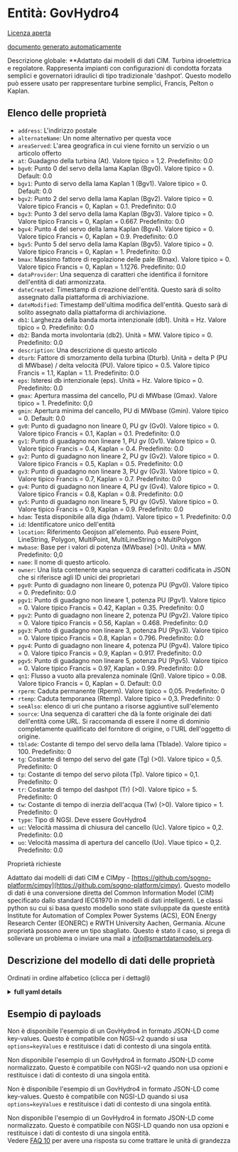 Entità: GovHydro4  
=================  
[Licenza aperta](https://github.com/smart-data-models//dataModel.EnergyCIM/blob/master/GovHydro4/LICENSE.md)  
[documento generato automaticamente](https://docs.google.com/presentation/d/e/2PACX-1vTs-Ng5dIAwkg91oTTUdt8ua7woBXhPnwavZ0FxgR8BsAI_Ek3C5q97Nd94HS8KhP-r_quD4H0fgyt3/pub?start=false&loop=false&delayms=3000#slide=id.gb715ace035_0_60)  
Descrizione globale: **Adattato dai modelli di dati CIM. Turbina idroelettrica e regolatore. Rappresenta impianti con configurazioni di condotta forzata semplici e governatori idraulici di tipo tradizionale 'dashpot'.  Questo modello può essere usato per rappresentare turbine semplici, Francis, Pelton o Kaplan.  

## Elenco delle proprietà  

- `address`: L'indirizzo postale  - `alternateName`: Un nome alternativo per questa voce  - `areaServed`: L'area geografica in cui viene fornito un servizio o un articolo offerto  - `at`: Guadagno della turbina (At).  Valore tipico = 1,2. Predefinito: 0.0  - `bgv0`: Punto 0 del servo della lama Kaplan (Bgv0).  Valore tipico = 0. Default: 0.0  - `bgv1`: Punto di servo della lama Kaplan 1 (Bgv1).  Valore tipico = 0. Default: 0.0  - `bgv2`: Punto 2 del servo della lama Kaplan (Bgv2). Valore tipico = 0. Valore tipico Francis = 0, Kaplan = 0.1. Predefinito: 0.0  - `bgv3`: Punto 3 del servo della lama Kaplan (Bgv3). Valore tipico = 0. Valore tipico Francis = 0, Kaplan = 0.667. Predefinito: 0.0  - `bgv4`: Punto 4 del servo della lama Kaplan (Bgv4).  Valore tipico = 0. Valore tipico Francis = 0, Kaplan = 0.9. Predefinito: 0.0  - `bgv5`: Punto 5 del servo della lama Kaplan (Bgv5). Valore tipico = 0. Valore tipico Francis = 0, Kaplan = 1. Predefinito: 0.0  - `bmax`: Massimo fattore di regolazione delle pale (Bmax). Valore tipico = 0. Valore tipico Francis = 0, Kaplan = 1.1276. Predefinito: 0.0  - `dataProvider`: Una sequenza di caratteri che identifica il fornitore dell'entità di dati armonizzata.  - `dateCreated`: Timestamp di creazione dell'entità. Questo sarà di solito assegnato dalla piattaforma di archiviazione.  - `dateModified`: Timestamp dell'ultima modifica dell'entità. Questo sarà di solito assegnato dalla piattaforma di archiviazione.  - `db1`: Larghezza della banda morta intenzionale (db1).  Unità = Hz.  Valore tipico = 0. Predefinito: 0.0  - `db2`: Banda morta involontaria (db2).  Unità = MW.  Valore tipico = 0. Predefinito: 0.0  - `description`: Una descrizione di questo articolo  - `dturb`: Fattore di smorzamento della turbina (Dturb).  Unità = delta P (PU di MWbase) / delta velocità (PU). Valore tipico = 0.5.  Valore tipico Francis = 1.1, Kaplan = 1.1. Predefinito: 0.0  - `eps`: Isteresi db intenzionale (eps).  Unità = Hz.  Valore tipico = 0. Predefinito: 0.0  - `gmax`: Apertura massima del cancello, PU di MWbase (Gmax).  Valore tipico = 1. Predefinito: 0,0  - `gmin`: Apertura minima del cancello, PU di MWbase (Gmin).  Valore tipico = 0. Default: 0.0  - `gv0`: Punto di guadagno non lineare 0, PU gv (Gv0). Valore tipico = 0. Valore tipico Francis = 0.1, Kaplan = 0.1. Predefinito: 0.0  - `gv1`: Punto di guadagno non lineare 1, PU gv (Gv1). Valore tipico = 0. Valore tipico Francis = 0.4, Kaplan = 0.4. Predefinito: 0.0  - `gv2`: Punto di guadagno non lineare 2, PU gv (Gv2). Valore tipico = 0. Valore tipico Francis = 0.5, Kaplan = 0.5. Predefinito: 0.0  - `gv3`: Punto di guadagno non lineare 3, PU gv (Gv3). Valore tipico = 0. Valore tipico Francis = 0.7, Kaplan = 0.7. Predefinito: 0.0  - `gv4`: Punto di guadagno non lineare 4, PU gv (Gv4). Valore tipico = 0. Valore tipico Francis = 0.8, Kaplan = 0.8. Predefinito: 0.0  - `gv5`: Punto di guadagno non lineare 5, PU gv (Gv5). Valore tipico = 0. Valore tipico Francis = 0.9, Kaplan = 0.9. Predefinito: 0.0  - `hdam`: Testa disponibile alla diga (hdam).  Valore tipico = 1. Predefinito: 0.0  - `id`: Identificatore unico dell'entità  - `location`: Riferimento Geojson all'elemento. Può essere Point, LineString, Polygon, MultiPoint, MultiLineString o MultiPolygon  - `mwbase`: Base per i valori di potenza (MWbase) (>0).  Unità = MW. Predefinito: 0,0  - `name`: Il nome di questo articolo.  - `owner`: Una lista contenente una sequenza di caratteri codificata in JSON che si riferisce agli ID unici dei proprietari  - `pgv0`: Punto di guadagno non lineare 0, potenza PU (Pgv0).  Valore tipico = 0. Predefinito: 0.0  - `pgv1`: Punto di guadagno non lineare 1, potenza PU (Pgv1). Valore tipico = 0. Valore tipico Francis = 0.42, Kaplan = 0.35. Predefinito: 0.0  - `pgv2`: Punto di guadagno non lineare 2, potenza PU (Pgv2). Valore tipico = 0. Valore tipico Francis = 0.56, Kaplan = 0.468. Predefinito: 0.0  - `pgv3`: Punto di guadagno non lineare 3, potenza PU (Pgv3). Valore tipico = 0. Valore tipico Francis = 0.8, Kaplan = 0.796. Predefinito: 0.0  - `pgv4`: Punto di guadagno non lineare 4, potenza PU (Pgv4). Valore tipico = 0. Valore tipico Francis = 0.9, Kaplan = 0.917. Predefinito: 0.0  - `pgv5`: Punto di guadagno non lineare 5, potenza PU (Pgv5).  Valore tipico = 0. Valore tipico Francis = 0.97, Kaplan = 0.99. Predefinito: 0.0  - `qn1`: Flusso a vuoto alla prevalenza nominale (Qnl). Valore tipico = 0.08.  Valore tipico Francis = 0, Kaplan = 0. Default: 0.0  - `rperm`: Caduta permanente (Rperm).  Valore tipico = 0,05. Predefinito: 0  - `rtemp`: Caduta temporanea (Rtemp).  Valore tipico = 0,3. Predefinito: 0  - `seeAlso`: elenco di uri che puntano a risorse aggiuntive sull'elemento  - `source`: Una sequenza di caratteri che dà la fonte originale dei dati dell'entità come URL. Si raccomanda di essere il nome di dominio completamente qualificato del fornitore di origine, o l'URL dell'oggetto di origine.  - `tblade`: Costante di tempo del servo della lama (Tblade).  Valore tipico = 100. Predefinito: 0  - `tg`: Costante di tempo del servo del gate (Tg) (>0).  Valore tipico = 0,5. Predefinito: 0  - `tp`: Costante di tempo del servo pilota (Tp).  Valore tipico = 0,1. Predefinito: 0  - `tr`: Costante di tempo del dashpot (Tr) (>0).  Valore tipico = 5. Predefinito: 0  - `tw`: Costante di tempo di inerzia dell'acqua (Tw) (>0).  Valore tipico = 1. Predefinito: 0  - `type`: Tipo di NGSI. Deve essere GovHydro4  - `uc`: Velocità massima di chiusura del cancello (Uc).  Valore tipico = 0,2. Predefinito: 0.0  - `uo`: Velocità massima di apertura del cancello (Uo).  Vlaue tipico = 0,2. Predefinito: 0.0    
Proprietà richieste  
Adattato dai modelli di dati CIM e CIMpy - [https://github.com/sogno-platform/cimpy](https://github.com/sogno-platform/cimpy). Questo modello di dati è una conversione diretta del Common Information Model (CIM) specificato dallo standard IEC61970 in modelli di dati intelligenti. Le classi python su cui si basa questo modello sono state sviluppate da queste entità Institute for Automation of Complex Power Systems (ACS), EON Energy Research Center (EONERC) e RWTH University Aachen, Germania. Alcune proprietà possono avere un tipo sbagliato. Questo è stato il caso, si prega di sollevare un problema o inviare una mail a info@smartdatamodels.org.  
## Descrizione del modello di dati delle proprietà  
Ordinati in ordine alfabetico (clicca per i dettagli)  
<details><summary><strong>full yaml details</strong></summary>    
```yaml  
GovHydro4:    
  description: 'Adapted from CIM data models. Hydro turbine and governor. Represents plants with straight-forward penstock configurations and hydraulic governors of traditional ''dashpot'' type.  This model can be used to represent simple, Francis, Pelton or Kaplan turbines.'    
  properties:    
    address:    
      description: 'The mailing address'    
      properties:    
        addressCountry:    
          description: 'Property. The country. For example, Spain. Model:''https://schema.org/addressCountry'''    
          type: string    
        addressLocality:    
          description: 'Property. The locality in which the street address is, and which is in the region. Model:''https://schema.org/addressLocality'''    
          type: string    
        addressRegion:    
          description: 'Property. The region in which the locality is, and which is in the country. Model:''https://schema.org/addressRegion'''    
          type: string    
        postOfficeBoxNumber:    
          description: 'Property. The post office box number for PO box addresses. For example, 03578. Model:''https://schema.org/postOfficeBoxNumber'''    
          type: string    
        postalCode:    
          description: 'Property. The postal code. For example, 24004. Model:''https://schema.org/https://schema.org/postalCode'''    
          type: string    
        streetAddress:    
          description: 'Property. The street address. Model:''https://schema.org/streetAddress'''    
          type: string    
      type: object    
      x-ngsi:    
        model: https://schema.org/address    
        type: Property    
    alternateName:    
      description: 'An alternative name for this item'    
      type: string    
      x-ngsi:    
        type: Property    
    areaServed:    
      description: 'The geographic area where a service or offered item is provided'    
      type: string    
      x-ngsi:    
        model: https://schema.org/Text    
        type: Property    
    at:    
      description: 'Turbine gain (At).  Typical Value = 1.2. Default: 0.0'    
      type: number    
      x-ngsi:    
        model: https://schema.org/Number    
        type: Property    
    bgv0:    
      description: 'Kaplan blade servo point 0 (Bgv0).  Typical Value = 0. Default: 0.0'    
      type: number    
      x-ngsi:    
        model: https://schema.org/Number    
        type: Property    
    bgv1:    
      description: 'Kaplan blade servo point 1 (Bgv1).  Typical Value = 0. Default: 0.0'    
      type: number    
      x-ngsi:    
        model: https://schema.org/Number    
        type: Property    
    bgv2:    
      description: 'Kaplan blade servo point 2 (Bgv2). Typical Value = 0.  Typical Value Francis = 0, Kaplan = 0.1. Default: 0.0'    
      type: number    
      x-ngsi:    
        model: https://schema.org/Number    
        type: Property    
    bgv3:    
      description: 'Kaplan blade servo point 3 (Bgv3). Typical Value = 0.  Typical Value Francis = 0, Kaplan = 0.667. Default: 0.0'    
      type: number    
      x-ngsi:    
        model: https://schema.org/Number    
        type: Property    
    bgv4:    
      description: 'Kaplan blade servo point 4 (Bgv4).  Typical Value = 0.  Typical Value Francis = 0, Kaplan = 0.9. Default: 0.0'    
      type: number    
      x-ngsi:    
        model: https://schema.org/Number    
        type: Property    
    bgv5:    
      description: 'Kaplan blade servo point 5 (Bgv5). Typical Value = 0.  Typical Value Francis = 0, Kaplan = 1. Default: 0.0'    
      type: number    
      x-ngsi:    
        model: https://schema.org/Number    
        type: Property    
    bmax:    
      description: 'Maximum blade adjustment factor (Bmax). Typical Value = 0.  Typical Value Francis = 0, Kaplan = 1.1276. Default: 0.0'    
      type: number    
      x-ngsi:    
        model: https://schema.org/Number    
        type: Property    
    dataProvider:    
      description: 'A sequence of characters identifying the provider of the harmonised data entity.'    
      type: string    
      x-ngsi:    
        type: Property    
    dateCreated:    
      description: 'Entity creation timestamp. This will usually be allocated by the storage platform.'    
      format: date-time    
      type: string    
      x-ngsi:    
        type: Property    
    dateModified:    
      description: 'Timestamp of the last modification of the entity. This will usually be allocated by the storage platform.'    
      format: date-time    
      type: string    
      x-ngsi:    
        type: Property    
    db1:    
      description: 'Intentional deadband width (db1).  Unit = Hz.  Typical Value = 0. Default: 0.0'    
      type: number    
      x-ngsi:    
        model: https://schema.org/Number    
        type: Property    
    db2:    
      description: 'Unintentional dead-band (db2).  Unit = MW.  Typical Value = 0. Default: 0.0'    
      type: number    
      x-ngsi:    
        model: https://schema.org/Number    
        type: Property    
    description:    
      description: 'A description of this item'    
      type: string    
      x-ngsi:    
        type: Property    
    dturb:    
      description: 'Turbine damping factor (Dturb).  Unit = delta P (PU of MWbase) / delta speed (PU). Typical Value = 0.5.  Typical Value Francis = 1.1, Kaplan = 1.1. Default: 0.0'    
      type: number    
      x-ngsi:    
        model: https://schema.org/Number    
        type: Property    
    eps:    
      description: 'Intentional db hysteresis (eps).  Unit = Hz.  Typical Value = 0. Default: 0.0'    
      type: number    
      x-ngsi:    
        model: https://schema.org/Number    
        type: Property    
    gmax:    
      description: 'Maximum gate opening, PU of MWbase (Gmax).  Typical Value = 1. Default: 0.0'    
      type: number    
      x-ngsi:    
        model: https://schema.org/Number    
        type: Property    
    gmin:    
      description: 'Minimum gate opening, PU of MWbase (Gmin).  Typical Value = 0. Default: 0.0'    
      type: number    
      x-ngsi:    
        model: https://schema.org/Number    
        type: Property    
    gv0:    
      description: 'Nonlinear gain point 0, PU gv (Gv0). Typical Value = 0.  Typical Value Francis = 0.1, Kaplan = 0.1. Default: 0.0'    
      type: number    
      x-ngsi:    
        model: https://schema.org/Number    
        type: Property    
    gv1:    
      description: 'Nonlinear gain point 1, PU gv (Gv1). Typical Value = 0.  Typical Value Francis = 0.4, Kaplan = 0.4. Default: 0.0'    
      type: number    
      x-ngsi:    
        model: https://schema.org/Number    
        type: Property    
    gv2:    
      description: 'Nonlinear gain point 2, PU gv (Gv2). Typical Value = 0.  Typical Value Francis = 0.5, Kaplan = 0.5. Default: 0.0'    
      type: number    
      x-ngsi:    
        model: https://schema.org/Number    
        type: Property    
    gv3:    
      description: 'Nonlinear gain point 3, PU gv (Gv3). Typical Value = 0.  Typical Value Francis = 0.7, Kaplan = 0.7. Default: 0.0'    
      type: number    
      x-ngsi:    
        model: https://schema.org/Number    
        type: Property    
    gv4:    
      description: 'Nonlinear gain point 4, PU gv (Gv4). Typical Value = 0.  Typical Value Francis = 0.8, Kaplan = 0.8. Default: 0.0'    
      type: number    
      x-ngsi:    
        model: https://schema.org/Number    
        type: Property    
    gv5:    
      description: 'Nonlinear gain point 5, PU gv (Gv5). Typical Value = 0.  Typical Value Francis = 0.9, Kaplan = 0.9. Default: 0.0'    
      type: number    
      x-ngsi:    
        model: https://schema.org/Number    
        type: Property    
    hdam:    
      description: 'Head available at dam (hdam).  Typical Value = 1. Default: 0.0'    
      type: number    
      x-ngsi:    
        model: https://schema.org/Number    
        type: Property    
    id:    
      anyOf: &govhydro4_-_properties_-_owner_-_items_-_anyof    
        - description: 'Property. Identifier format of any NGSI entity'    
          maxLength: 256    
          minLength: 1    
          pattern: ^[\w\-\.\{\}\$\+\*\[\]`|~^@!,:\\]+$    
          type: string    
        - description: 'Property. Identifier format of any NGSI entity'    
          format: uri    
          type: string    
      description: 'Unique identifier of the entity'    
      x-ngsi:    
        type: Property    
    location:    
      description: 'Geojson reference to the item. It can be Point, LineString, Polygon, MultiPoint, MultiLineString or MultiPolygon'    
      oneOf:    
        - description: 'GeoProperty. Geojson reference to the item. Point'    
          properties:    
            bbox:    
              items:    
                type: number    
              minItems: 4    
              type: array    
            coordinates:    
              items:    
                type: number    
              minItems: 2    
              type: array    
            type:    
              enum:    
                - Point    
              type: string    
          required:    
            - type    
            - coordinates    
          title: 'GeoJSON Point'    
          type: object    
        - description: 'GeoProperty. Geojson reference to the item. LineString'    
          properties:    
            bbox:    
              items:    
                type: number    
              minItems: 4    
              type: array    
            coordinates:    
              items:    
                items:    
                  type: number    
                minItems: 2    
                type: array    
              minItems: 2    
              type: array    
            type:    
              enum:    
                - LineString    
              type: string    
          required:    
            - type    
            - coordinates    
          title: 'GeoJSON LineString'    
          type: object    
        - description: 'GeoProperty. Geojson reference to the item. Polygon'    
          properties:    
            bbox:    
              items:    
                type: number    
              minItems: 4    
              type: array    
            coordinates:    
              items:    
                items:    
                  items:    
                    type: number    
                  minItems: 2    
                  type: array    
                minItems: 4    
                type: array    
              type: array    
            type:    
              enum:    
                - Polygon    
              type: string    
          required:    
            - type    
            - coordinates    
          title: 'GeoJSON Polygon'    
          type: object    
        - description: 'GeoProperty. Geojson reference to the item. MultiPoint'    
          properties:    
            bbox:    
              items:    
                type: number    
              minItems: 4    
              type: array    
            coordinates:    
              items:    
                items:    
                  type: number    
                minItems: 2    
                type: array    
              type: array    
            type:    
              enum:    
                - MultiPoint    
              type: string    
          required:    
            - type    
            - coordinates    
          title: 'GeoJSON MultiPoint'    
          type: object    
        - description: 'GeoProperty. Geojson reference to the item. MultiLineString'    
          properties:    
            bbox:    
              items:    
                type: number    
              minItems: 4    
              type: array    
            coordinates:    
              items:    
                items:    
                  items:    
                    type: number    
                  minItems: 2    
                  type: array    
                minItems: 2    
                type: array    
              type: array    
            type:    
              enum:    
                - MultiLineString    
              type: string    
          required:    
            - type    
            - coordinates    
          title: 'GeoJSON MultiLineString'    
          type: object    
        - description: 'GeoProperty. Geojson reference to the item. MultiLineString'    
          properties:    
            bbox:    
              items:    
                type: number    
              minItems: 4    
              type: array    
            coordinates:    
              items:    
                items:    
                  items:    
                    items:    
                      type: number    
                    minItems: 2    
                    type: array    
                  minItems: 4    
                  type: array    
                type: array    
              type: array    
            type:    
              enum:    
                - MultiPolygon    
              type: string    
          required:    
            - type    
            - coordinates    
          title: 'GeoJSON MultiPolygon'    
          type: object    
      x-ngsi:    
        type: GeoProperty    
    mwbase:    
      description: 'Base for power values (MWbase) (>0).  Unit = MW. Default: 0.0'    
      type: number    
      x-ngsi:    
        model: https://schema.org/Number    
        type: Property    
    name:    
      description: 'The name of this item.'    
      type: string    
      x-ngsi:    
        type: Property    
    owner:    
      description: 'A List containing a JSON encoded sequence of characters referencing the unique Ids of the owner(s)'    
      items:    
        anyOf: *govhydro4_-_properties_-_owner_-_items_-_anyof    
        description: 'Property. Unique identifier of the entity'    
      type: array    
      x-ngsi:    
        type: Property    
    pgv0:    
      description: 'Nonlinear gain point 0, PU power (Pgv0).  Typical Value = 0. Default: 0.0'    
      type: number    
      x-ngsi:    
        model: https://schema.org/Number    
        type: Property    
    pgv1:    
      description: 'Nonlinear gain point 1, PU power (Pgv1). Typical Value = 0.  Typical Value Francis = 0.42, Kaplan = 0.35. Default: 0.0'    
      type: number    
      x-ngsi:    
        model: https://schema.org/Number    
        type: Property    
    pgv2:    
      description: 'Nonlinear gain point 2, PU power (Pgv2). Typical Value = 0.  Typical Value Francis = 0.56, Kaplan = 0.468. Default: 0.0'    
      type: number    
      x-ngsi:    
        model: https://schema.org/Number    
        type: Property    
    pgv3:    
      description: 'Nonlinear gain point 3, PU power (Pgv3). Typical Value = 0.  Typical Value Francis = 0.8, Kaplan = 0.796. Default: 0.0'    
      type: number    
      x-ngsi:    
        model: https://schema.org/Number    
        type: Property    
    pgv4:    
      description: 'Nonlinear gain point 4, PU power (Pgv4). Typical Value = 0.  Typical Value Francis = 0.9, Kaplan = 0.917. Default: 0.0'    
      type: number    
      x-ngsi:    
        model: https://schema.org/Number    
        type: Property    
    pgv5:    
      description: 'Nonlinear gain point 5, PU power (Pgv5).  Typical Value = 0.  Typical Value Francis = 0.97, Kaplan = 0.99. Default: 0.0'    
      type: number    
      x-ngsi:    
        model: https://schema.org/Number    
        type: Property    
    qn1:    
      description: 'No-load flow at nominal head (Qnl). Typical Value = 0.08.  Typical Value Francis = 0, Kaplan = 0. Default: 0.0'    
      type: number    
      x-ngsi:    
        model: https://schema.org/Number    
        type: Property    
    rperm:    
      description: 'Permanent droop (Rperm).  Typical Value = 0.05. Default: 0'    
      type: number    
      x-ngsi:    
        model: https://schema.org/Number    
        type: Property    
    rtemp:    
      description: 'Temporary droop (Rtemp).  Typical Value = 0.3. Default: 0'    
      type: number    
      x-ngsi:    
        model: https://schema.org/Number    
        type: Property    
    seeAlso:    
      description: 'list of uri pointing to additional resources about the item'    
      oneOf:    
        - items:    
            format: uri    
            type: string    
          minItems: 1    
          type: array    
        - format: uri    
          type: string    
      x-ngsi:    
        type: Property    
    source:    
      description: 'A sequence of characters giving the original source of the entity data as a URL. Recommended to be the fully qualified domain name of the source provider, or the URL to the source object.'    
      type: string    
      x-ngsi:    
        type: Property    
    tblade:    
      description: 'Blade servo time constant (Tblade).  Typical Value = 100. Default: 0'    
      type: number    
      x-ngsi:    
        model: https://schema.org/Number    
        type: Property    
    tg:    
      description: 'Gate servo time constant (Tg) (>0).  Typical Value = 0.5. Default: 0'    
      type: number    
      x-ngsi:    
        model: https://schema.org/Number    
        type: Property    
    tp:    
      description: 'Pilot servo time constant (Tp).  Typical Value = 0.1. Default: 0'    
      type: number    
      x-ngsi:    
        model: https://schema.org/Number    
        type: Property    
    tr:    
      description: 'Dashpot time constant (Tr) (>0).  Typical Value = 5. Default: 0'    
      type: number    
      x-ngsi:    
        model: https://schema.org/Number    
        type: Property    
    tw:    
      description: 'Water inertia time constant (Tw) (>0).  Typical Value = 1. Default: 0'    
      type: number    
      x-ngsi:    
        model: https://schema.org/Number    
        type: Property    
    type:    
      description: 'NGSI type. It has to be GovHydro4'    
      enum:    
        - GovHydro4    
      type: string    
      x-ngsi:    
        type: Property    
    uc:    
      description: 'Max gate closing velocity (Uc).  Typical Value = 0.2. Default: 0.0'    
      type: number    
      x-ngsi:    
        model: https://schema.org/Number    
        type: Property    
    uo:    
      description: 'Max gate opening velocity (Uo).  Typical Vlaue = 0.2. Default: 0.0'    
      type: number    
      x-ngsi:    
        model: https://schema.org/Number    
        type: Property    
  required: []    
  type: object    
  x-derived-from: ""    
  x-disclaimer: 'Redistribution and use in source and binary forms, with or without modification, are permitted  provided that the license conditions are met. Copyleft (c) 2021 Contributors to Smart Data Models Program'    
  x-license-url: https://github.com/smart-data-models/dataModel.EnergyCIM/blob/master/GovHydro4/LICENSE.md    
  x-model-schema: https://smart-data-models.github.io/dataModels.CIMEnergyClasses/GovHydro4/schema.json    
  x-model-tags: ""    
  x-version: 0.0.1    
```  
</details>    
## Esempio di payloads  
Non è disponibile l'esempio di un GovHydro4 in formato JSON-LD come key-values. Questo è compatibile con NGSI-v2 quando si usa `options=keyValues` e restituisce i dati di contesto di una singola entità.  
Non disponibile l'esempio di un GovHydro4 in formato JSON-LD come normalizzato. Questo è compatibile con NGSI-v2 quando non usa opzioni e restituisce i dati di contesto di una singola entità.  
Non è disponibile l'esempio di un GovHydro4 in formato JSON-LD come key-values. Questo è compatibile con NGSI-LD quando si usa `options=keyValues` e restituisce i dati di contesto di una singola entità.  
Non disponibile l'esempio di un GovHydro4 in formato JSON-LD come normalizzato. Questo è compatibile con NGSI-LD quando non usa opzioni e restituisce i dati di contesto di una singola entità.  
Vedere [FAQ 10](https://smartdatamodels.org/index.php/faqs/) per avere una risposta su come trattare le unità di grandezza